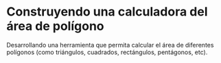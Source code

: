 # Construyendo una calculadora del área de polígono
Desarrollando una herramienta que permita calcular el área de diferentes polígonos (como triángulos, cuadrados, rectángulos, pentágonos, etc).
